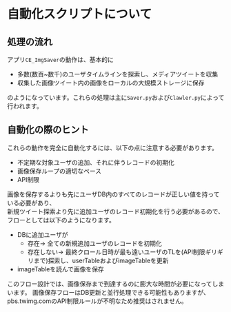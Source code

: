 # 自動化スクリプトについて

## 処理の流れ

アプリ`CE_ImgSaver`の動作は、基本的に

 * 多数(数百~数千)のユーザタイムラインを探索し、メディアツイートを収集
 * 収集した画像ツイート内の画像をローカルの大規模ストレージに保存

のようになっています。これらの処理は主に`Saver.py`および`Clawler.py`によって行われます。  

## 自動化の際のヒント

これらの動作を完全に自動化するには、以下の点に注意する必要があります。  

 * 不定期な対象ユーザの追加、それに伴うレコードの初期化
 * 画像保存ループの適切なペース
 * API制限

画像を保存するよりも先にユーザDB内のすべてのレコードが正しい値を持っている必要があり、  
新規ツイート探索より先に追加ユーザのレコード初期化を行う必要があるので、フローとしては以下のようになります。  

 * DBに追加ユーザが
    * 存在→ 全ての新規追加ユーザのレコードを初期化
    * 存在しない→ 最終クロール日時が最も遠いユーザのTLを(API制限ギリギリまで)探索し、userTableおよびimageTableを更新
 * imageTableを読んで画像を保存

このフロー設計では、画像保存まで到達するのに膨大な時間が必要になってしまいます。
画像保存フローはDB更新と並行処理できる可能性もありますが、pbs.twimg.comのAPI制限ルールが不明なため推奨はされません。  